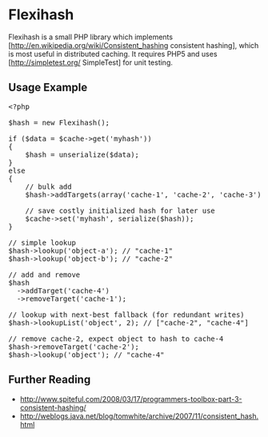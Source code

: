 Flexihash
=========

Flexihash is a small PHP library which implements [http://en.wikipedia.org/wiki/Consistent_hashing consistent hashing], which is most useful in distributed caching.  It requires PHP5 and uses [http://simpletest.org/ SimpleTest] for unit testing.

Usage Example
-------------

<pre>
&lt;?php

$hash = new Flexihash();

if ($data = $cache->get('myhash'))
{
    $hash = unserialize($data);
}
else
{
    // bulk add
    $hash->addTargets(array('cache-1', 'cache-2', 'cache-3'));

    // save costly initialized hash for later use
    $cache->set('myhash', serialize($hash));
}

// simple lookup
$hash->lookup('object-a'); // "cache-1"
$hash->lookup('object-b'); // "cache-2"

// add and remove
$hash
  ->addTarget('cache-4')
  ->removeTarget('cache-1');

// lookup with next-best fallback (for redundant writes)
$hash->lookupList('object', 2); // ["cache-2", "cache-4"]

// remove cache-2, expect object to hash to cache-4
$hash->removeTarget('cache-2');
$hash->lookup('object'); // "cache-4"
</pre>

Further Reading
---------------

  * http://www.spiteful.com/2008/03/17/programmers-toolbox-part-3-consistent-hashing/
  * http://weblogs.java.net/blog/tomwhite/archive/2007/11/consistent_hash.html

